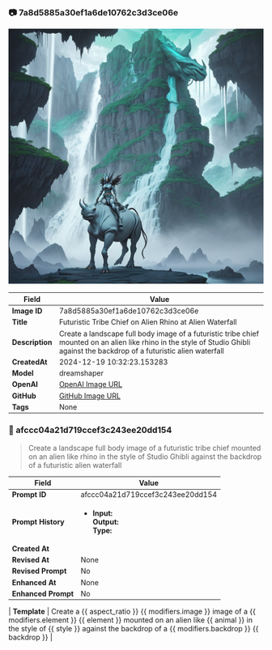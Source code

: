 

### 📷 7a8d5885a30ef1a6de10762c3d3ce06e 


![data.id](./7a8d5885a30ef1a6de10762c3d3ce06e.jpg)


| Field          | Value                                                                                                                     |
|----------------|---------------------------------------------------------------------------------------------------------------------------|
| **Image ID**             | 7a8d5885a30ef1a6de10762c3d3ce06e                                                                                                             |
| **Title**           | Futuristic Tribe Chief on Alien Rhino at Alien Waterfall                                                                                                       |
| **Description**           | Create a landscape full body image of a futuristic tribe chief mounted on an alien like rhino in the style of Studio Ghibli against the backdrop of a futuristic alien waterfall                                                                                                       |
| **CreatedAt**        | 2024-12-19 10:32:23.153283                                                                                                        |
| **Model**        | dreamshaper                                                                                                        |
| **OpenAI**         | [OpenAI Image URL](http://192.168.1.85:8081/generated-images/b642734662174.png)                                                                                |
| **GitHub**         | [GitHub Image URL](https://raw.githubusercontent.com/Caneta-Silva/studio-ghibli/refs/heads/main/images/7a8d5885a30ef1a6de10762c3d3ce06e/7a8d5885a30ef1a6de10762c3d3ce06e.jpg)                                                                                |
| **Tags**       | None                                                                                                                   |

### 📜 afccc04a21d719ccef3c243ee20dd154

> Create a landscape full body image of a futuristic tribe chief mounted on an alien like rhino in the style of Studio Ghibli against the backdrop of a futuristic alien waterfall

| Field          | Value                                                                                                                                                                      |
|----------------|----------------------------------------------------------------------------------------------------------------------------------------------------------------------------|
| **Prompt ID**  | afccc04a21d719ccef3c243ee20dd154                                                                                                                                                            |
| **Prompt History** | <ul><li>**Input:**  <br> **Output:**  <br> **Type:** </li></ul> |
| **Created At** |                                                                                                                                                    |
| **Revised At** | None                                                                                                                                                   |
| **Revised Prompt** | No                                                                                                                                                                      |
| **Enhanced At** | None                                                                                                                                                  |
| **Enhanced Prompt** | No                                                                                                                                                                    |

| **Template**   | Create a {{ aspect_ratio }} {{ modifiers.image }} image of a {{ modifiers.element }} {{ element }} mounted on an alien like {{ animal }} in the style of {{ style }} against the backdrop of a {{ modifiers.backdrop }} {{ backdrop }}                                                                                                                                           |


